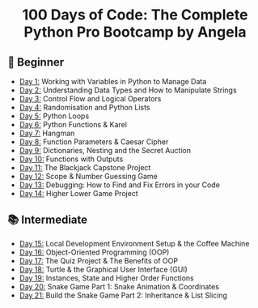 <h1 align="center">100 Days of Code: The Complete Python Pro Bootcamp by Angela
</h1>

## 👶 Beginner 
- [Day 1:](https://github.com/Biotechnologyguy/100DaysOfPython/tree/main/day01) Working with Variables in Python to Manage Data
- [Day 2:](https://github.com/Biotechnologyguy/100DaysOfPython/tree/main/day02) Understanding Data Types and How to Manipulate Strings
- [Day 3:](https://github.com/Biotechnologyguy/100DaysOfPython/tree/main/day03) Control Flow and Logical Operators
- [Day 4:](https://github.com/Biotechnologyguy/100DaysOfPython/tree/main/day04) Randomisation and Python Lists
- [Day 5:](https://github.com/Biotechnologyguy/100DaysOfPython/tree/main/day05) Python Loops
- [Day 6:](https://github.com/Biotechnologyguy/100DaysOfPython/tree/main/day06) Python Functions & Karel
- [Day 7:](https://github.com/Biotechnologyguy/100DaysOfPython/tree/main/day07) Hangman
- [Day 8:](https://github.com/Biotechnologyguy/100DaysOfPython/tree/main/day08) Function Parameters & Caesar Cipher
- [Day 9:](https://github.com/Biotechnologyguy/100DaysOfPython/tree/main/day09) Dictionaries, Nesting and the Secret Auction
- [Day 10:](https://github.com/Biotechnologyguy/100DaysOfPython/tree/main/day10) Functions with Outputs
- [Day 11:](https://github.com/Biotechnologyguy/100DaysOfPython/tree/main/day11) The Blackjack Capstone Project
- [Day 12:](https://github.com/Biotechnologyguy/100DaysOfPython/tree/main/day12) Scope & Number Guessing Game
- [Day 13:](https://github.com/Biotechnologyguy/100DaysOfPython/tree/main/day13) Debugging: How to Find and Fix Errors in your Code
- [Day 14:](https://github.com/Biotechnologyguy/100DaysOfPython/tree/main/day14) Higher Lower Game Project

## 📚 Intermediate
- [Day 15:](https://github.com/Biotechnologyguy/100DaysOfPython/tree/main/day15) Local Development Environment Setup & the Coffee Machine
- [Day 16:](https://github.com/Biotechnologyguy/100DaysOfPython/tree/main/day16) Object-Oriented Programming (OOP)
- [Day 17:](https://github.com/Biotechnologyguy/100DaysOfPython/tree/main/day17) The Quiz Project & The Benefits of OOP
- [Day 18:](https://github.com/Biotechnologyguy/100DaysOfPython/tree/main/day18) Turtle & the Graphical User Interface (GUI)
- [Day 19:](https://github.com/Biotechnologyguy/100DaysOfPython/tree/main/day19) Instances, State and Higher Order Functions
- [Day 20:](https://github.com/Biotechnologyguy/100DaysOfPython/tree/main/day20) Snake Game Part 1: Snake Animation & Coordinates
- [Day 21:](https://github.com/Biotechnologyguy/100DaysOfPython/tree/main/day21) Build the Snake Game Part 2: Inheritance & List Slicing
